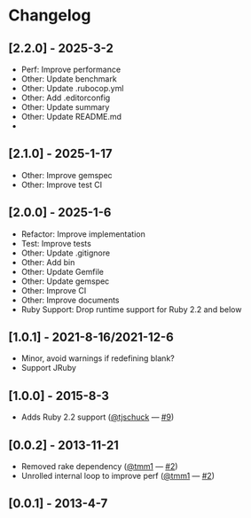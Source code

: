 # Changelog

## [2.2.0] - 2025-3-2

- Perf: Improve performance
- Other: Update benchmark
- Other: Update .rubocop.yml
- Other: Add .editorconfig
- Other: Update summary
- Other: Update README.md
-
## [2.1.0] - 2025-1-17

- Other: Improve gemspec
- Other: Improve test CI

## [2.0.0] - 2025-1-6

- Refactor: Improve implementation
- Test: Improve tests
- Other: Update .gitignore
- Other: Add bin
- Other: Update Gemfile
- Other: Update gemspec
- Other: Improve CI
- Other: Improve documents
- Ruby Support: Drop runtime support for Ruby 2.2 and below

## [1.0.1] - 2021-8-16/2021-12-6

- Minor, avoid warnings if redefining blank?
- Support JRuby

## [1.0.0] - 2015-8-3

- Adds Ruby 2.2 support ([@tjschuck](https://github.com/tjschuck) — [#9](https://github.com/SamSaffron/fast_blank/pull/9))

## [0.0.2] - 2013-11-21

- Removed rake dependency ([@tmm1](https://github.com/tmm1) — [#2](https://github.com/SamSaffron/fast_blank/pull/2))
- Unrolled internal loop to improve perf ([@tmm1](https://github.com/tmm1) — [#2](https://github.com/SamSaffron/fast_blank/pull/2))

## [0.0.1] - 2013-4-7
